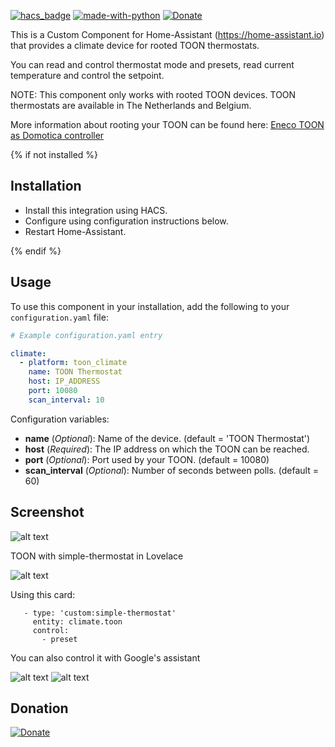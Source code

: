 [![hacs_badge](https://img.shields.io/badge/HACS-Default-orange.svg)](https://github.com/custom-components/hacs)  [![made-with-python](https://img.shields.io/badge/Made%20with-Python-1f425f.svg)](https://www.python.org/) [![Donate](https://img.shields.io/badge/Donate-PayPal-green.svg)](https://www.paypal.me/cyberjunkynl/)

This is a Custom Component for Home-Assistant (https://home-assistant.io) that provides a climate device for rooted TOON thermostats.

You can read and control thermostat mode and presets, read current temperature and control the setpoint.

NOTE: This component only works with rooted TOON devices.
TOON thermostats are available in The Netherlands and Belgium.

More information about rooting your TOON can be found here:
[Eneco TOON as Domotica controller](http://www.domoticaforum.eu/viewforum.php?f=87)

{% if not installed %}

## Installation

- Install this integration using HACS.
- Configure using configuration instructions below.
- Restart Home-Assistant.

{% endif %}

## Usage
To use this component in your installation, add the following to your `configuration.yaml` file:

```yaml
# Example configuration.yaml entry

climate:
  - platform: toon_climate
    name: TOON Thermostat
    host: IP_ADDRESS
    port: 10080
    scan_interval: 10
```

Configuration variables:

- **name** (*Optional*): Name of the device. (default = 'TOON Thermostat')
- **host** (*Required*): The IP address on which the TOON can be reached.
- **port** (*Optional*): Port used by your TOON. (default = 10080)
- **scan_interval** (*Optional*): Number of seconds between polls. (default = 60)

## Screenshot

![alt text](https://github.com/cyberjunky/home-assistant-toon_climate/blob/master/screenshots/toon.png?raw=true "Screenshot TOON")

TOON with simple-thermostat in Lovelace

![alt text](https://github.com/cyberjunky/home-assistant-toon_climate/blob/master/screenshots/toon-simple.png?raw=true "TOON simple-thermostat Screenshot")

Using this card:
```
   - type: 'custom:simple-thermostat'
     entity: climate.toon
     control:
       - preset
```

You can also control it with Google's assistant

![alt text](https://github.com/cyberjunky/home-assistant-toon_climate/blob/master/screenshots/toon-setpoint.png?raw=true "TOON Assistant Setpoint")
![alt text](https://github.com/cyberjunky/home-assistant-toon_climate/blob/master/screenshots/toon-eco-preset.png?raw=true "TOON Assistant ECO Preset")

## Donation
[![Donate](https://img.shields.io/badge/Donate-PayPal-green.svg)](https://www.paypal.me/cyberjunkynl/)
